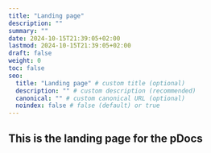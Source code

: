 ```yaml
---
title: "Landing page"
description: ""
summary: ""
date: 2024-10-15T21:39:05+02:00
lastmod: 2024-10-15T21:39:05+02:00
draft: false
weight: 0
toc: false
seo:
  title: "Landing page" # custom title (optional)
  description: "" # custom description (recommended)
  canonical: "" # custom canonical URL (optional)
  noindex: false # false (default) or true
---
```


## This is the landing page for the pDocs
